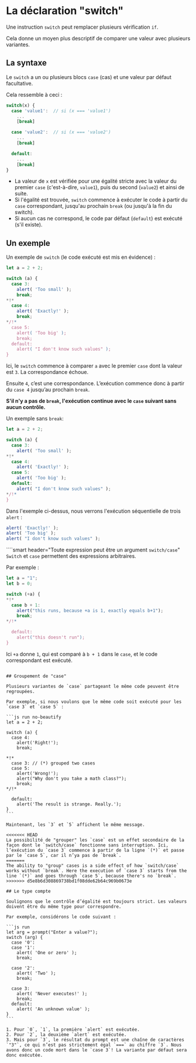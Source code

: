 # La déclaration "switch"

Une instruction `switch` peut remplacer plusieurs vérification `if`.

Cela donne un moyen plus descriptif de comparer une valeur avec plusieurs variantes.

## La syntaxe

Le `switch` a un ou plusieurs blocs `case` (cas) et une valeur par défaut facultative.

Cela ressemble à ceci :

```js no-beautify
switch(x) {
  case 'value1':  // si (x === 'value1')
    ...
    [break]

  case 'value2':  // si (x === 'value2')
    ...
    [break]

  default:
    ...
    [break]
}
```

- La valeur de `x` est vérifiée pour une égalité stricte avec la valeur du premier `case` (c'est-à-dire, `value1`), puis du second (`value2`) et ainsi de suite.
- Si l'égalité est trouvée, `switch` commence à exécuter le code à partir du `case` correspondant, jusqu'au prochain `break` (ou jusqu'à la fin du switch).
- Si aucun cas ne correspond, le code par défaut (`default`) est exécuté (s'il existe).

## Un exemple

Un exemple de `switch` (le code exécuté est mis en évidence) :

```js run
let a = 2 + 2;

switch (a) {
  case 3:
    alert( 'Too small' );
    break;
*!*
  case 4:
    alert( 'Exactly!' );
    break;
*/!*
  case 5:
    alert( 'Too big' );
    break;
  default:
    alert( "I don't know such values" );
}
```

Ici, le `switch` commence à comparer `a` avec le premier `case` dont la valeur est `3`. La correspondance échoue.

Ensuite `4`, c’est une correspondance. L’exécution commence donc à partir du `case 4` jusqu’au prochain `break`.

**S'il n'y a pas de `break`, l'exécution continue avec le `case` suivant sans aucun contrôle.**

Un exemple sans `break`:

```js run
let a = 2 + 2;

switch (a) {
  case 3:
    alert( 'Too small' );
*!*
  case 4:
    alert( 'Exactly!' );
  case 5:
    alert( 'Too big' );
  default:
    alert( "I don't know such values" );
*/!*
}
```

Dans l'exemple ci-dessus, nous verrons l'exécution séquentielle de trois `alert` :

```js
alert( 'Exactly!' );
alert( 'Too big' );
alert( "I don't know such values" );
```

````smart header="Toute expression peut être un argument `switch/case`"
`Switch` et `case` permettent des expressions arbitraires.

Par exemple :

```js run
let a = "1";
let b = 0;

switch (+a) {
*!*
  case b + 1:
    alert("this runs, because +a is 1, exactly equals b+1");
    break;
*/!*

  default:
    alert("this doesn't run");
}
```
Ici `+a` donne `1`, qui est comparé à `b + 1` dans le `case`, et le code correspondant est exécuté.
````

## Groupement de "case"

Plusieurs variantes de `case` partageant le même code peuvent être regroupées.

Par exemple, si nous voulons que le même code soit exécuté pour les `case 3` et `case 5` :

```js run no-beautify
let a = 2 + 2;

switch (a) {
  case 4:
    alert('Right!');
    break;

*!*
  case 3: // (*) grouped two cases
  case 5:
    alert('Wrong!');
    alert("Why don't you take a math class?");
    break;
*/!*

  default:
    alert('The result is strange. Really.');
}
```

Maintenant, les `3` et `5` affichent le même message.

<<<<<<< HEAD
La possibilité de "grouper" les `case` est un effet secondaire de la façon dont le `switch/case` fonctionne sans interruption. Ici, l’exécution du `case 3` commence à partir de la ligne `(*)` et passe par le `case 5`, car il n’ya pas de `break`.
=======
The ability to "group" cases is a side effect of how `switch/case` works without `break`. Here the execution of `case 3` starts from the line `(*)` and goes through `case 5`, because there's no `break`.
>>>>>>> d5e8b6d308869738bd1f08dde62b64c969b0673e

## Le type compte

Soulignons que le contrôle d’égalité est toujours strict. Les valeurs doivent être du même type pour correspondre.

Par exemple, considérons le code suivant :

```js run
let arg = prompt("Enter a value?");
switch (arg) {
  case '0':
  case '1':
    alert( 'One or zero' );
    break;

  case '2':
    alert( 'Two' );
    break;

  case 3:
    alert( 'Never executes!' );
    break;
  default:
    alert( 'An unknown value' );
}
```

1. Pour `0`, `1`, la première `alert` est exécutée.
2. Pour `2`, la deuxième `alert` est exécutée.
3. Mais pour `3`, le résultat du prompt est une chaîne de caractères `"3"`, ce qui n’est pas strictement égal `===` au chiffre `3`. Nous avons donc un code mort dans le `case 3`! La variante par défaut sera donc exécutée.

